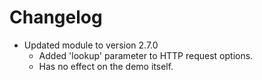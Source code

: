 # Changelog

* Updated module to version 2.7.0
	* Added 'lookup' parameter to HTTP request options.
	* Has no effect on the demo itself.